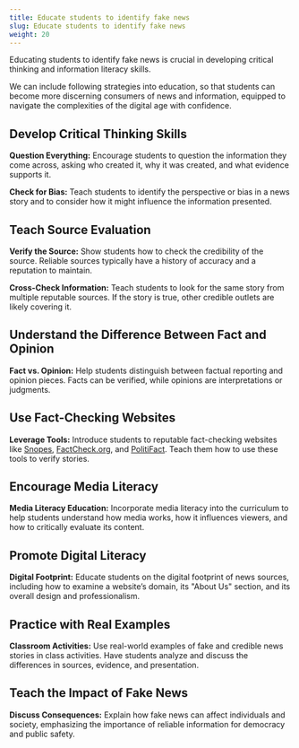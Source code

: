 ```yaml
---
title: Educate students to identify fake news
slug: Educate students to identify fake news
weight: 20
---
```


Educating students to identify fake news is crucial in developing critical thinking and information literacy skills.

We can include following strategies into education, so that students can become more discerning consumers of news and information, equipped to navigate the complexities of the digital age with confidence.

## Develop Critical Thinking Skills

**Question Everything:** Encourage students to question the information they come across, asking who created it, why it was created, and what evidence supports it.

**Check for Bias:** Teach students to identify the perspective or bias in a news story and to consider how it might influence the information presented.

## Teach Source Evaluation

**Verify the Source:** Show students how to check the credibility of the source. Reliable sources typically have a history of accuracy and a reputation to maintain.

**Cross-Check Information:** Teach students to look for the same story from multiple reputable sources. If the story is true, other credible outlets are likely covering it.

## Understand the Difference Between Fact and Opinion

**Fact vs. Opinion:** Help students distinguish between factual reporting and opinion pieces. Facts can be verified, while opinions are interpretations or judgments.

## Use Fact-Checking Websites

**Leverage Tools:** Introduce students to reputable fact-checking websites like [Snopes](https://www.snopes.com), [FactCheck.org](https://www.factcheck.org), and [PolitiFact](https://www.politifact.com). Teach them how to use these tools to verify stories.

## Encourage Media Literacy

**Media Literacy Education:** Incorporate media literacy into the curriculum to help students understand how media works, how it influences viewers, and how to critically evaluate its content.

## Promote Digital Literacy

**Digital Footprint:** Educate students on the digital footprint of news sources, including how to examine a website’s domain, its "About Us" section, and its overall design and professionalism.

## Practice with Real Examples

**Classroom Activities:** Use real-world examples of fake and credible news stories in class activities. Have students analyze and discuss the differences in sources, evidence, and presentation.

## Teach the Impact of Fake News

**Discuss Consequences:** Explain how fake news can affect individuals and society, emphasizing the importance of reliable information for democracy and public safety.
